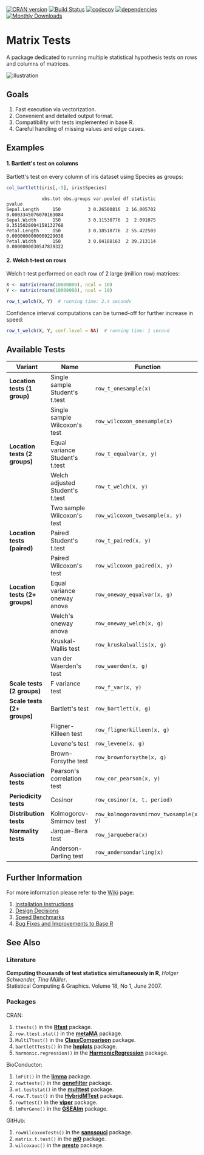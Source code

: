 [![CRAN version](http://www.r-pkg.org/badges/version/matrixTests)](https://cran.r-project.org/package=matrixTests)
[![Build Status](https://travis-ci.com/karoliskoncevicius/matrixTests.svg?branch=master)](https://travis-ci.com/karoliskoncevicius/matrixTests)
[![codecov](https://codecov.io/gh/karoliskoncevicius/matrixTests/branch/master/graph/badge.svg)](https://codecov.io/gh/karoliskoncevicius/matrixTests)
[![dependencies](https://tinyverse.netlify.com/badge/matrixTests)](https://CRAN.R-project.org/package=matrixTests)
[![Monthly Downloads](https://cranlogs.r-pkg.org/badges/matrixTests)](https://cranlogs.r-pkg.org/badges/matrixTests)

# Matrix Tests #

A package dedicated to running multiple statistical hypothesis tests on rows and columns of matrices.

![illustration](http://karolis.koncevicius.lt/data/matrixtests/illustration.png)

## Goals ##

1. Fast execution via vectorization.
2. Convenient and detailed output format.
3. Compatibility with tests implemented in base R.
4. Careful handling of missing values and edge cases.

## Examples ##

#### 1. Bartlett's test on columns ####

Bartlett's test on every column of iris dataset using Species as groups:

```r
col_bartlett(iris[,-5], iris$Species)
```
```
             obs.tot obs.groups var.pooled df statistic                pvalue
Sepal.Length     150          3 0.26500816  2 16.005702 0.0003345076070163084
Sepal.Width      150          3 0.11538776  2  2.091075 0.3515028004158132768
Petal.Length     150          3 0.18518776  2 55.422503 0.0000000000009229038
Petal.Width      150          3 0.04188163  2 39.213114 0.0000000030547839322
```

#### 2. Welch t-test on rows ####

Welch t-test performed on each row of 2 large (million row) matrices:

```r
X <- matrix(rnorm(10000000), ncol = 10)
Y <- matrix(rnorm(10000000), ncol = 10)

row_t_welch(X, Y)  # running time: 2.4 seconds
```

Confidence interval computations can be turned-off for further increase in speed:

```r
row_t_welch(X, Y, conf.level = NA)  # running time: 1 second
```

## Available Tests ##

|           Variant                |           Name                        |           Function                      |
|----------------------------------|---------------------------------------|-----------------------------------------|
| **Location tests (1 group)**     | Single sample Student's t.test        | `row_t_onesample(x)`                    |
|                                  | Single sample Wilcoxon's test         | `row_wilcoxon_onesample(x)`             |
| **Location tests (2 groups)**    | Equal variance Student's t.test       | `row_t_equalvar(x, y)`                  |
|                                  | Welch adjusted Student's t.test       | `row_t_welch(x, y)`                     |
|                                  | Two sample Wilcoxon's test            | `row_wilcoxon_twosample(x, y)`          |
| **Location tests (paired)**      | Paired Student's t.test               | `row_t_paired(x, y)`                    |
|                                  | Paired Wilcoxon's test                | `row_wilcoxon_paired(x, y)`             |
| **Location tests (2+ groups)**   | Equal variance oneway anova           | `row_oneway_equalvar(x, g)`             |
|                                  | Welch's oneway anova                  | `row_oneway_welch(x, g)`                |
|                                  | Kruskal-Wallis test                   | `row_kruskalwallis(x, g)`               |
|                                  | van der Waerden's test                | `row_waerden(x, g)`                     |
| **Scale tests (2 groups)**       | F variance test                       | `row_f_var(x, y)`                       |
| **Scale tests (2+ groups)**      | Bartlett's test                       | `row_bartlett(x, g)`                    |
|                                  | Fligner-Killeen test                  | `row_flignerkilleen(x, g)`              |
|                                  | Levene's test                         | `row_levene(x, g)`                      |
|                                  | Brown-Forsythe test                   | `row_brownforsythe(x, g)`               |
| **Association tests**            | Pearson's correlation test            | `row_cor_pearson(x, y)`                 |
| **Periodicity tests**            | Cosinor                               | `row_cosinor(x, t, period)`             |
| **Distribution tests**           | Kolmogorov-Smirnov test               | `row_kolmogorovsmirnov_twosample(x, y)` |
| **Normality tests**              | Jarque-Bera test                      | `row_jarquebera(x)`                     |
|                                  | Anderson-Darling test                 | `row_andersondarling(x)`                |


## Further Information ##

For more information please refer to the [Wiki](https://github.com/karoliskoncevicius/matrixTests/wiki) page:

1. [Installation Instructions](https://github.com/karoliskoncevicius/matrixTests/wiki/Installation)
2. [Design Decisions](https://github.com/karoliskoncevicius/matrixTests/wiki/Design-Decisions)
3. [Speed Benchmarks](https://github.com/karoliskoncevicius/matrixTests/wiki/Benchmarks)
4. [Bug Fixes and Improvements to Base R](https://github.com/karoliskoncevicius/matrixTests/wiki/Bug-Fixes-and-Improvements-to-Base-R)


## See Also ##

### Literature ###

**Computing thousands of test statistics simultaneously in R**, *Holger Schwender, Tina Müller*.\
Statistical Computing & Graphics. Volume 18, No 1, June 2007.

### Packages ###

CRAN:

1. `ttests()` in the [**Rfast**](https://CRAN.R-project.org/package=Rfast) package.
2. `row.ttest.stat()` in the [**metaMA**](https://CRAN.R-project.org/package=metaMA) package.
3. `MultiTtest()` in the [**ClassComparison**](https://CRAN.R-project.org/package=ClassComparison) package.
4. `bartlettTests()` in the [**heplots**](https://CRAN.R-project.org/package=heplots) package.
5. `harmonic.regression()` in the [**HarmonicRegression**](https://CRAN.R-project.org/package=HarmonicRegression) package.

BioConductor:

1. `lmFit()` in the [**limma**](https://bioconductor.org/packages/release/bioc/html/limma.html) package.
2. `rowttests()` in the [**genefilter**](https://bioconductor.org/packages/release/bioc/html/genefilter.html) package.
3. `mt.teststat()` in the [**multtest**](https://www.bioconductor.org/packages/release/bioc/html/multtest.html) package.
4. `row.T.test()` in the [**HybridMTest**](https://www.bioconductor.org/packages/release/bioc/html/HybridMTest.html) package.
5. `rowTtest()` in the [**viper**](https://bioconductor.org/packages/release/bioc/html/viper.html) package.
6. `lmPerGene()` in the [**GSEAlm**](https://www.bioconductor.org/packages/release/bioc/html/GSEAlm.html) package.

GitHub:

1. `rowWilcoxonTests()` in the [**sanssouci**](https://github.com/pneuvial/sanssouci) package.
2. `matrix.t.test()` in the [**pi0**](https://github.com/gitlongor/pi0) package.
3. `wilcoxauc()` in the [**presto**](https://github.com/immunogenomics/presto) package.
